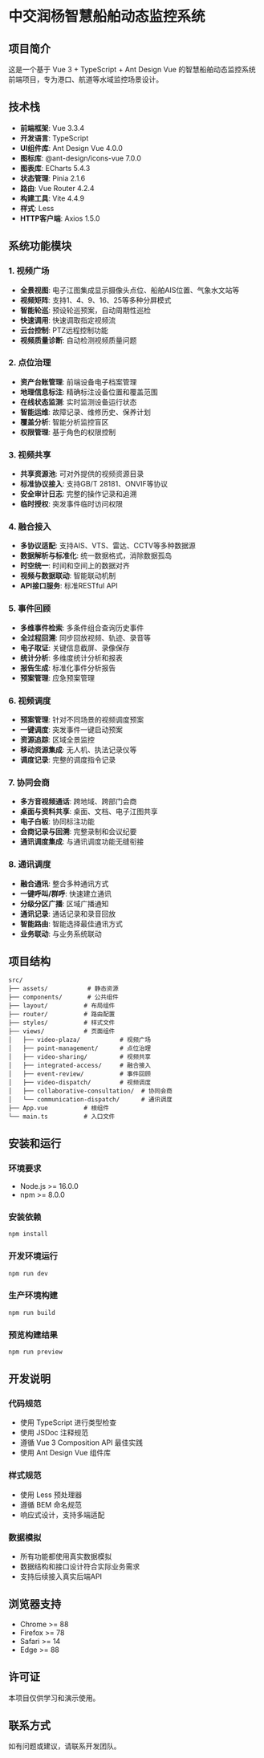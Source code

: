 # 中交润杨智慧船舶动态监控系统

## 项目简介

这是一个基于 Vue 3 + TypeScript + Ant Design Vue 的智慧船舶动态监控系统前端项目，专为港口、航道等水域监控场景设计。

## 技术栈

- **前端框架**: Vue 3.3.4
- **开发语言**: TypeScript
- **UI组件库**: Ant Design Vue 4.0.0
- **图标库**: @ant-design/icons-vue 7.0.0
- **图表库**: ECharts 5.4.3
- **状态管理**: Pinia 2.1.6
- **路由**: Vue Router 4.2.4
- **构建工具**: Vite 4.4.9
- **样式**: Less
- **HTTP客户端**: Axios 1.5.0

## 系统功能模块

### 1. 视频广场
- **全景视图**: 电子江图集成显示摄像头点位、船舶AIS位置、气象水文站等
- **视频矩阵**: 支持1、4、9、16、25等多种分屏模式
- **智能轮巡**: 预设轮巡预案，自动周期性巡检
- **快速调用**: 快速调取指定视频流
- **云台控制**: PTZ远程控制功能
- **视频质量诊断**: 自动检测视频质量问题

### 2. 点位治理
- **资产台账管理**: 前端设备电子档案管理
- **地理信息标注**: 精确标注设备位置和覆盖范围
- **在线状态监测**: 实时监测设备运行状态
- **智能运维**: 故障记录、维修历史、保养计划
- **覆盖分析**: 智能分析监控盲区
- **权限管理**: 基于角色的权限控制

### 3. 视频共享
- **共享资源池**: 可对外提供的视频资源目录
- **标准协议接入**: 支持GB/T 28181、ONVIF等协议
- **安全审计日志**: 完整的操作记录和追溯
- **临时授权**: 突发事件临时访问权限

### 4. 融合接入
- **多协议适配**: 支持AIS、VTS、雷达、CCTV等多种数据源
- **数据解析与标准化**: 统一数据格式，消除数据孤岛
- **时空统一**: 时间和空间上的数据对齐
- **视频与数据联动**: 智能联动机制
- **API接口服务**: 标准RESTful API

### 5. 事件回顾
- **多维事件检索**: 多条件组合查询历史事件
- **全过程回溯**: 同步回放视频、轨迹、录音等
- **电子取证**: 关键信息截屏、录像保存
- **统计分析**: 多维度统计分析和报表
- **报告生成**: 标准化事件分析报告
- **预案管理**: 应急预案管理

### 6. 视频调度
- **预案管理**: 针对不同场景的视频调度预案
- **一键调度**: 突发事件一键启动预案
- **资源追踪**: 区域全景监控
- **移动资源集成**: 无人机、执法记录仪等
- **调度记录**: 完整的调度指令记录

### 7. 协同会商
- **多方音视频通话**: 跨地域、跨部门会商
- **桌面与资料共享**: 桌面、文档、电子江图共享
- **电子白板**: 协同标注功能
- **会商记录与回溯**: 完整录制和会议纪要
- **通讯调度集成**: 与通讯调度功能无缝衔接

### 8. 通讯调度
- **融合通讯**: 整合多种通讯方式
- **一键呼叫/群呼**: 快速建立通讯
- **分级分区广播**: 区域广播通知
- **通讯记录**: 通话记录和录音回放
- **智能路由**: 智能选择最佳通讯方式
- **业务联动**: 与业务系统联动

## 项目结构

```
src/
├── assets/           # 静态资源
├── components/       # 公共组件
├── layout/          # 布局组件
├── router/          # 路由配置
├── styles/          # 样式文件
├── views/           # 页面组件
│   ├── video-plaza/           # 视频广场
│   ├── point-management/      # 点位治理
│   ├── video-sharing/         # 视频共享
│   ├── integrated-access/     # 融合接入
│   ├── event-review/          # 事件回顾
│   ├── video-dispatch/        # 视频调度
│   ├── collaborative-consultation/  # 协同会商
│   └── communication-dispatch/      # 通讯调度
├── App.vue          # 根组件
└── main.ts          # 入口文件
```

## 安装和运行

### 环境要求
- Node.js >= 16.0.0
- npm >= 8.0.0

### 安装依赖
```bash
npm install
```

### 开发环境运行
```bash
npm run dev
```

### 生产环境构建
```bash
npm run build
```

### 预览构建结果
```bash
npm run preview
```

## 开发说明

### 代码规范
- 使用 TypeScript 进行类型检查
- 使用 JSDoc 注释规范
- 遵循 Vue 3 Composition API 最佳实践
- 使用 Ant Design Vue 组件库

### 样式规范
- 使用 Less 预处理器
- 遵循 BEM 命名规范
- 响应式设计，支持多端适配

### 数据模拟
- 所有功能都使用真实数据模拟
- 数据结构和接口设计符合实际业务需求
- 支持后续接入真实后端API

## 浏览器支持

- Chrome >= 88
- Firefox >= 78
- Safari >= 14
- Edge >= 88

## 许可证

本项目仅供学习和演示使用。

## 联系方式

如有问题或建议，请联系开发团队。
